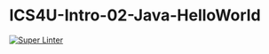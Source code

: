 # ICS4U-Intro-02-Java-HelloWorld

[![Super Linter](https://github.com/<ICS4U-Programming-Logan-S>/<Intro-02-Java-HelloWorld>/workflows/Mr%20Coxall's%20Super%20Linter/badge.svg)](https://github.com/<ICS4U-Programming-Logan-S>/<Intro-02-Java-HelloWorld>/actions/)

